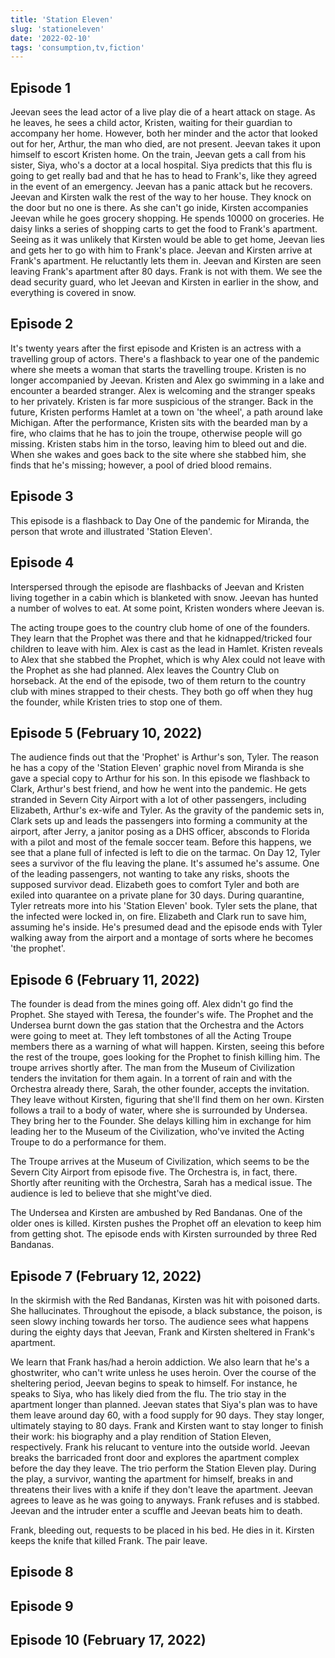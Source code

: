 ```yaml
---
title: 'Station Eleven'
slug: 'stationeleven'
date: '2022-02-10'
tags: 'consumption,tv,fiction'
---
```


## Episode 1

Jeevan sees the lead actor of a live play die of a heart attack on stage.  As he leaves, he sees a child actor, Kristen, waiting for their guardian to accompany her home.  However, both her minder and the actor that looked out for her, Arthur, the man who died, are not present.  Jeevan takes it upon himself to escort Kristen home.  On the train, Jeevan gets a call from his sister, Siya, who's a doctor at a local hospital.  Siya predicts that this flu is going to get really bad and that he has to head to Frank's, like they agreed in the event of an emergency.  Jeevan has a panic attack but he recovers.  Jeevan and Kirsten walk the rest of the way to her house.  They knock on the door but no one is there.  As she can't go inide, Kirsten accompanies Jeevan while he goes grocery shopping.  He spends 10000 on groceries.  He daisy links a series of shopping carts to get the food to Frank's apartment.  Seeing as it was unlikely that Kirsten would be able to get home, Jeevan lies and gets her to go with him to Frank's place.  Jeevan and Kirsten arrive at Frank's apartment.  He reluctantly lets them in.  Jeevan and Kirsten are seen leaving Frank's apartment after 80 days. Frank is not with them.  We see the dead security guard, who let Jeevan and Kirsten in earlier in the show, and everything is covered in snow.

## Episode 2

It's twenty years after the first episode and Kristen is an actress with a travelling group of actors. There's a flashback to year one of the pandemic where she meets a woman that starts the travelling troupe.  Kristen is no longer accompanied by Jeevan.  Kristen and Alex go swimming in a lake and encounter a bearded stranger.  Alex is welcoming and the stranger speaks to her privately.  Kristen is far more suspicious of the stranger.  Back in the future, Kristen performs Hamlet at a town on 'the wheel', a path around lake Michigan.  After the performance, Kristen sits with the bearded man by a fire, who claims that he has to join the troupe, otherwise people will go missing.  Kristen stabs him in the torso, leaving him to bleed out and die.  When she wakes and goes back to the site where she stabbed him, she finds that he's missing; however, a pool of dried blood remains.

## Episode 3

This episode is a flashback to Day One of the pandemic for Miranda, the person that wrote and illustrated 'Station Eleven'.

## Episode 4

Interspersed through the episode are flashbacks of Jeevan and Kristen living together in a cabin which is blanketed with snow.  Jeevan has hunted a number of wolves to eat.  At some point, Kristen wonders where Jeevan is.

The acting troupe goes to the country club home of one of the founders.  They learn that the Prophet was there and that he kidnapped/tricked four children to leave with him.  Alex is cast as the lead in Hamlet.  Kristen reveals to Alex that she stabbed the Prophet, which is why Alex could not leave with the Prophet as she had planned.  Alex leaves the Country Club on horseback.  At the end of the episode, two of them return to the country club with mines strapped to their chests.  They both go off when they hug the founder, while Kristen tries to stop one of them.

## Episode 5 (February 10, 2022)

The audience finds out that the 'Prophet' is Arthur's son, Tyler.  The reason he has a copy of the 'Station Eleven' graphic novel from Miranda is she gave a special copy to Arthur for his son.  In this episode we flashback to Clark, Arthur's best friend, and how he went into the pandemic.  He gets stranded in Severn City Airport with a lot of other passengers, including Elizabeth, Arthur's ex-wife and Tyler.  As the gravity of the pandemic sets in, Clark sets up and leads the passengers into forming a community at the airport, after Jerry, a janitor posing as a DHS officer, absconds to Florida with a pilot and most of the female soccer team.  Before this happens, we see that a plane full of infected is left to die on the tarmac.  On Day 12, Tyler sees a survivor of the flu leaving the plane.  It's assumed he's assume.  One of the leading passengers, not wanting to take any risks, shoots the supposed survivor dead.  Elizabeth goes to comfort Tyler and both are exiled into quarantee on a private plane for 30 days.  During quarantine, Tyler retreats more into his 'Station Eleven' book.  Tyler sets the plane, that the infected were locked in, on fire.  Elizabeth and Clark run to save him, assuming he's inside. He's presumed dead and the episode ends with Tyler walking away from the airport and a montage of sorts where he becomes 'the prophet'.

## Episode 6 (February 11, 2022)

The founder is dead from the mines going off.  Alex didn't go find the Prophet.  She stayed with Teresa, the founder's wife.  The Prophet and the Undersea burnt down the gas station that the Orchestra and the Actors were going to meet at.  They left tombstones of all the Acting Troupe members there as a warning of what will happen.  Kirsten, seeing this before the rest of the troupe, goes looking for the Prophet to finish killing him.  The troupe arrives shortly after.  The man from the Museum of Civilization tenders the invitation for them again.  In a torrent of rain and with the Orchestra already there, Sarah, the other founder, accepts the invitation.  They leave without Kirsten, figuring that she'll find them on her own.  Kirsten follows a trail to a body of water, where she is surrounded by Undersea.  They bring her to the Founder.  She delays killing him in exchange for him leading her to the Museum of the Civilization, who've invited the Acting Troupe to do a performance for them.

The Troupe arrives at the Museum of Civilization, which seems to be the Severn City Airport from episode five.  The Orchestra is, in fact, there.  Shortly after reuniting with the Orchestra, Sarah has a medical issue.  The audience is led to believe that she might've died.

The Undersea and Kirsten are ambushed by Red Bandanas.  One of the older ones is killed.  Kirsten pushes the Prophet off an elevation to keep him from getting shot.  The episode ends with Kirsten surrounded by three Red Bandanas.

## Episode 7 (February 12, 2022)

In the skirmish with the Red Bandanas, Kirsten was hit with poisoned darts.  She hallucinates.  Throughout the episode, a black substance, the poison, is seen slowy inching towards her torso.  The audience sees what happens during the eighty days that Jeevan, Frank and Kirsten sheltered in Frank's apartment.

We learn that Frank has/had a heroin addiction.  We also learn that he's a ghostwriter, who can't write unless he uses heroin.  Over the course of the sheltering period, Jeevan begins to speak to himself.  For instance, he speaks to Siya, who has likely died from the flu.  The trio stay in the apartment longer than planned.  Jeevan states that Siya's plan was to have them leave around day 60, with a food supply for 90 days.  They stay longer, ultimately staying to 80 days.  Frank and Kirsten want to stay longer to finish their work: his biography and a play rendition of Station Eleven, respectively.  Frank his relucant to venture into the outside world.  Jeevan breaks the barricaded front door and explores the apartment complex before the day they leave.  The trio perform the Station Eleven play.  During the play, a survivor, wanting the apartment for himself, breaks in and threatens their lives with a knife if they don't leave the apartment.  Jeevan agrees to leave as he was going to anyways.  Frank refuses and is stabbed.  Jeevan and the intruder enter a scuffle and Jeevan beats him to death.  

Frank, bleeding out, requests to be placed in his bed.  He dies in it.  Kirsten keeps the knife that killed Frank.  The pair leave.

## Episode 8

## Episode 9

## Episode 10 (February 17, 2022)

